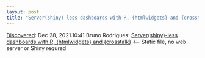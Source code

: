```yaml
---
layout: post
title: "Server(shiny)-less dashboards with R, {htmlwidgets} and {crosstalk}"
---
```

[Discovered](http://rolandtanglao.com/2020/07/29/p1-blogthis-checkvist-list-links-to-blog/): Dec 28, 2021.10:41 Bruno Rodrigues: [Server(shiny)-less dashboards with R, {htmlwidgets} and {crosstalk}](https://www.brodrigues.co/blog/2021-03-02-no_shiny_dashboard/) <-- Static file, no web server or Shiny requred
